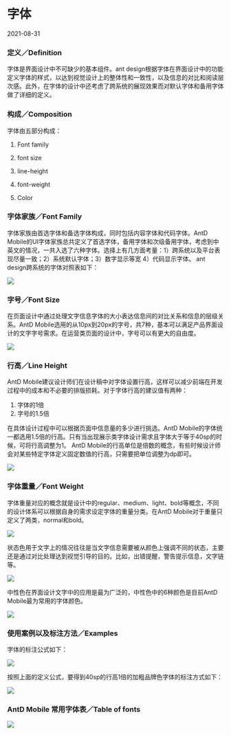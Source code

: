 # 字体

2021-08-31

### 定义／Definition

字体是界面设计中不可缺少的基本组件。ant design根据字体在界面设计中的功能定义字体的样式，以达到视觉设计上的整体性和一致性，以及信息的对比和阅读层次感。此外，在字体的设计中还考虑了跨系统的展现效果而对默认字体和备用字体做了详细的定义。 

### 构成／Composition

字体由五部分构成：

1. Font family

2. font size

3. line-height

4. font-weight

5. Color

### 字体家族／Font Family

字体家族由首选字体和备选字体构成，同时包括内容字体和代码字体。AntD Mobile的UI字体家族总共定义了首选字体，备用字体和次级备用字体，考虑到中英文的情况，一共入选了六种字体。选择上有几方面考量：1）跨系统以及平台表现尽量一致；2）系统默认字体；3）数字显示等宽 4）代码显示字体。
ant design跨系统的字体对照表如下： 

![](https://os.alipayobjects.com/rmsportal/wUNjrNJvHvjyIuT.png)

### 字号／Font Size

在页面设计中通过处理文字信息字体的大小表达信息间的对比关系和信息的层级关系。AntD Mobile选用的从10px到20px的字号，共7种，基本可以满足产品界面设计的文字字号需求。在运营类页面的设计中，字号可以有更大的自由度。

![](https://os.alipayobjects.com/rmsportal/mpEsCtSiZTkotIv.png)

### 行高／Line Height 

AntD Mobile建议设计师们在设计稿中对字体设置行高，这样可以减少前端在开发过程中的成本和不必要的排版损耗。对于字体行高的建议值有两种：
1. 字体的1倍
2. 字号的1.5倍

在具体设计过程中可以根据页面中信息量的多少进行挑选。AntD Mobile的字体统一都选用1.5倍的行高。只有当出现展示类字体设计需求且字体大于等于40sp的时候，可将行高调整为1。
AntD Mobile的行高单位是倍数的概念，有些时候设计师会对某些特定字体定义固定数值的行高，只需要把单位调整为dp即可。

![](https://os.alipayobjects.com/rmsportal/enguHFEcahawqAO.png) 

### 字体重量／Font Weight 

字体重量对应的概念就是设计中的regular、medium、light、bold等概念，不同的设计体系可以根据自身的需求设定字体的重量分类。在AntD Mobile对于重量只定义了两类，normal和bold。 

![](https://os.alipayobjects.com/rmsportal/HYyebeGLHGCXXgF.png)

状态色用于文字上的情况往往是当文字信息需要被从颜色上强调不同的状态，主要还是通过对比处理达到视觉引导的目的。比如，出错提醒，警告提示信息，文字链等。

![](https://os.alipayobjects.com/rmsportal/nxEhcgdpkkzriLm.png)

中性色在界面设计文字中的应用是最为广泛的，中性色中的6种颜色是目前AntD Mobile最为常用的字体颜色。 

![](https://os.alipayobjects.com/rmsportal/BVhUntftClLrsRy.png)


### 使用案例以及标注方法／Examples 

字体的标注公式如下： 

![](https://os.alipayobjects.com/rmsportal/MLBfAtclYODlTQX.png)

按照上面的定义公式，要得到40sp的行高1倍的加粗品牌色字体的标注方式如下：

![](https://os.alipayobjects.com/rmsportal/rCWgFZBVCpFztFL.png)

### AntD Mobile 常用字体表／Table of fonts

![](https://os.alipayobjects.com/rmsportal/ULOaOMhSCYOnknT.png)
